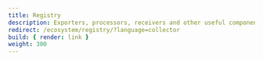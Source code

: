 ```yaml
---
title: Registry
description: Exporters, processors, receivers and other useful components for the OpenTelemetry Collector
redirect: /ecosystem/registry/?language=collector
build: { render: link }
weight: 300
---
```

